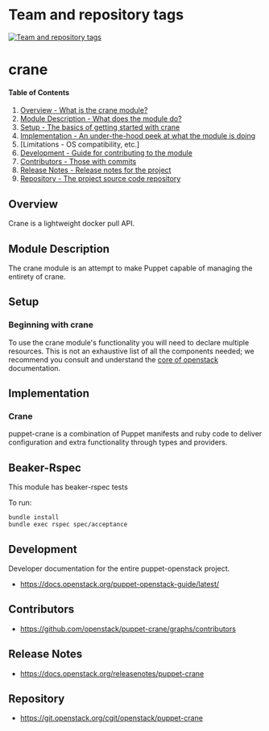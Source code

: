 Team and repository tags
========================

[![Team and repository tags](https://governance.openstack.org/tc/badges/puppet-crane.svg)](https://governance.openstack.org/tc/reference/tags/index.html)

<!-- Change things from this point on -->

crane
======

#### Table of Contents

1. [Overview - What is the crane module?](#overview)
2. [Module Description - What does the module do?](#module-description)
3. [Setup - The basics of getting started with crane](#setup)
4. [Implementation - An under-the-hood peek at what the module is doing](#implementation)
5. [Limitations - OS compatibility, etc.]
6. [Development - Guide for contributing to the module](#development)
7. [Contributors - Those with commits](#contributors)
8. [Release Notes - Release notes for the project](#release-notes)
9. [Repository - The project source code repository](#repository)

Overview
--------

Crane is a lightweight docker pull API.

Module Description
------------------

The crane module is an attempt to make Puppet capable of managing the
entirety of crane.

Setup
-----

### Beginning with crane

To use the crane module's functionality you will need to declare multiple
resources.  This is not an exhaustive list of all the components needed; we
recommend you consult and understand the
[core of openstack](http://docs.openstack.org) documentation.


Implementation
--------------

### Crane

puppet-crane is a combination of Puppet manifests and ruby code to deliver
configuration and extra functionality through types and providers.

Beaker-Rspec
------------

This module has beaker-rspec tests

To run:

```shell
bundle install
bundle exec rspec spec/acceptance
```

Development
-----------

Developer documentation for the entire puppet-openstack project.

* https://docs.openstack.org/puppet-openstack-guide/latest/

Contributors
------------

* https://github.com/openstack/puppet-crane/graphs/contributors

Release Notes
-------------

* https://docs.openstack.org/releasenotes/puppet-crane

Repository
----------

* https://git.openstack.org/cgit/openstack/puppet-crane

